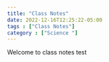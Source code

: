 ```yaml
---
title: "Class Notes"
date: 2022-12-16T12:25:22-05:00
tags : ["Class Notes"]
category : ["Science "]
---
```


Welcome to class notes test